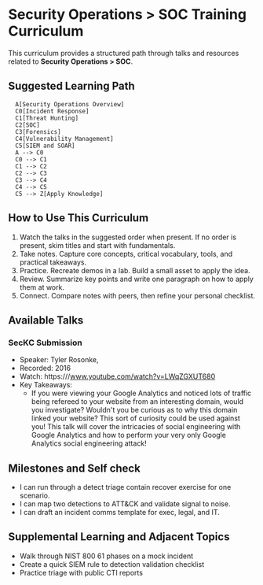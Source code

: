 # Security Operations > SOC Training Curriculum

This curriculum provides a structured path through talks and resources related to **Security Operations > SOC**.

## Suggested Learning Path

```mermaid
  A[Security Operations Overview]
  C0[Incident Response]
  C1[Threat Hunting]
  C2[SOC]
  C3[Forensics]
  C4[Vulnerability Management]
  C5[SIEM and SOAR]
  A --> C0
  C0 --> C1
  C1 --> C2
  C2 --> C3
  C3 --> C4
  C4 --> C5
  C5 --> Z[Apply Knowledge]
```

## How to Use This Curriculum

1. Watch the talks in the suggested order when present. If no order is present, skim titles and start with fundamentals.
2. Take notes. Capture core concepts, critical vocabulary, tools, and practical takeaways.
3. Practice. Recreate demos in a lab. Build a small asset to apply the idea.
4. Review. Summarize key points and write one paragraph on how to apply them at work.
5. Connect. Compare notes with peers, then refine your personal checklist.

## Available Talks

### SecKC Submission
- Speaker: Tyler Rosonke,
- Recorded: 2016
- Watch: https:///www.youtube.com/watch?v=LWqZGXUT680
- Key Takeaways:
  - If you were viewing your Google Analytics and noticed lots of traffic being refereed to your website from an interesting domain, would you investigate? Wouldn't you be curious as to why this domain linked your website? This sort of curiosity could be used against you! This talk will cover the intricacies of social engineering with Google Analytics and how to perform your very only Google Analytics social engineering attack!

## Milestones and Self check

- I can run through a detect triage contain recover exercise for one scenario.
- I can map two detections to ATT&CK and validate signal to noise.
- I can draft an incident comms template for exec, legal, and IT.

## Supplemental Learning and Adjacent Topics

- Walk through NIST 800 61 phases on a mock incident
- Create a quick SIEM rule to detection validation checklist
- Practice triage with public CTI reports


